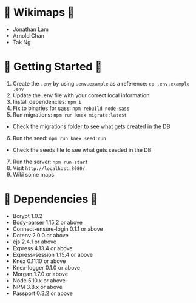 # :round_pushpin: Wikimaps :round_pushpin:

* Jonathan Lam
* Arnold Chan
* Tak Ng

# :round_pushpin: Getting Started :round_pushpin: 

1. Create the `.env` by using `.env.example` as a reference: `cp .env.example .env`
2. Update the .env file with your correct local information
3. Install dependencies: `npm i`
4. Fix to binaries for sass: `npm rebuild node-sass`
5. Run migrations: `npm run knex migrate:latest`
  - Check the migrations folder to see what gets created in the DB
6. Run the seed: `npm run knex seed:run`
  - Check the seeds file to see what gets seeded in the DB
7. Run the server: `npm run start`
8. Visit `http://localhost:8080/`
9. Wiki some maps

# :round_pushpin: Dependencies :round_pushpin:

- Bcrypt 1.0.2
- Body-parser 1.15.2 or above
- Connect-ensure-login 0.1.1 or above
- Dotenv 2.0.0 or above
- ejs 2.4.1 or above
- Express 4.13.4 or above 
- Express-session 1.15.4 or above
- Knex 0.11.10 or above
- Knex-logger 0.1.0 or above
- Morgan 1.7.0 or above
- Node 5.10.x or above
- NPM 3.8.x or above
- Passport 0.3.2 or above
